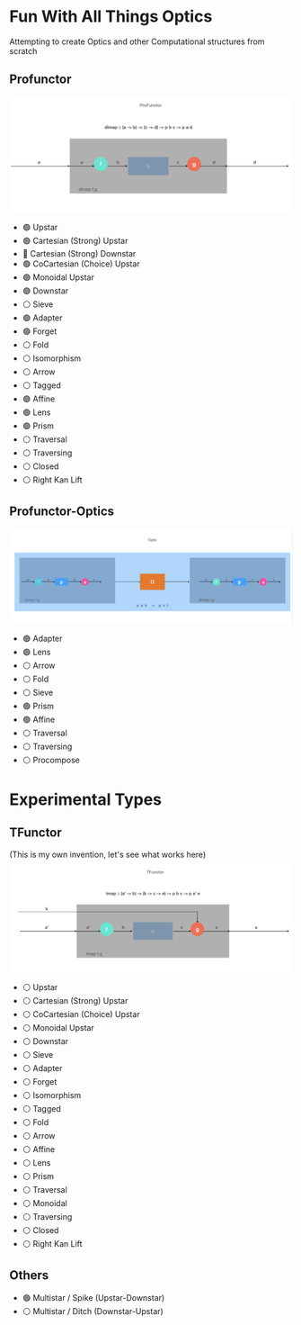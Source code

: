 # Fun With All Things Optics

Attempting to create Optics and other Computational structures from scratch

## Profunctor
![alt text](https://github.com/TitusQuinctiusFlamininus/Optics/blob/main/images/profunctor.png "Profunctor")
- :green_circle: Upstar
- :green_circle: Cartesian (Strong) Upstar
- :red_circle: Cartesian (Strong) Downstar
- :green_circle: CoCartesian (Choice) Upstar
- :green_circle: Monoidal Upstar
- :green_circle: Downstar
- :white_circle: Sieve
- :green_circle: Adapter
- :green_circle: Forget
- :white_circle: Fold
- :white_circle: Isomorphism
- :white_circle: Arrow
- :white_circle: Tagged
- :green_circle: Affine
- :green_circle: Lens
- :green_circle: Prism
- :white_circle: Traversal
- :white_circle: Traversing
- :white_circle: Closed
- :white_circle: Right Kan Lift

## Profunctor-Optics
![alt text](https://github.com/TitusQuinctiusFlamininus/Optics/blob/main/images/optic.png "Optic")
- :green_circle: Adapter
- :green_circle: Lens
- :white_circle: Arrow
- :white_circle: Fold
- :white_circle: Sieve
- :green_circle: Prism
- :green_circle: Affine
- :white_circle: Traversal
- :white_circle: Traversing
- :white_circle: Procompose



# Experimental Types

## TFunctor
(This is my own invention, let's see what works here)
![alt text](https://github.com/TitusQuinctiusFlamininus/Optics/blob/main/images/tfunctor.png "TFunctor")

- :white_circle: Upstar
- :white_circle: Cartesian (Strong) Upstar
- :white_circle: CoCartesian (Choice) Upstar
- :white_circle: Monoidal Upstar
- :white_circle: Downstar
- :white_circle: Sieve
- :white_circle: Adapter
- :white_circle: Forget
- :white_circle: Isomorphism
- :white_circle: Tagged
- :white_circle: Fold
- :white_circle: Arrow
- :white_circle: Affine
- :white_circle: Lens
- :white_circle: Prism
- :white_circle: Traversal
- :white_circle: Monoidal
- :white_circle: Traversing
- :white_circle: Closed
- :white_circle: Right Kan Lift


## Others
- :green_circle: Multistar / Spike (Upstar-Downstar)
- :white_circle: Multistar / Ditch (Downstar-Upstar)
